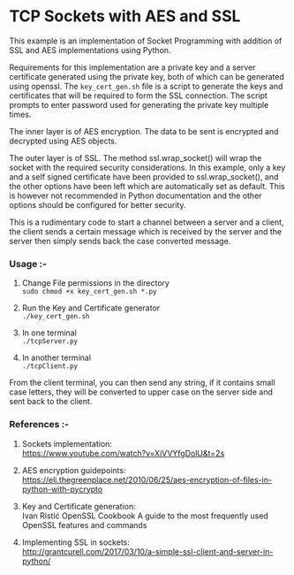 
# TCP Sockets with AES and SSL

This example is an implementation of Socket Programming with addition of SSL and AES implementations using Python. 

Requirements for this implementation are a private key and a server certificate generated using the private key, both of which can be generated using openssl. The `key_cert_gen.sh` file is a script to generate the keys and certificates that will be required to form the SSL connection. The script prompts to enter password used for generating the private key multiple times.

The inner layer is of AES encryption. The data to be sent is encrypted and decrypted using AES objects.

The outer layer is of SSL. The method ssl.wrap_socket() will wrap the socket with the required security considerations. In this example, only a key and a self signed certificate have been provided to ssl.wrap_socket(), and the other options have been left which are automatically set as default. This is however not recommended in Python documentation and the other options should be configured for better security.

This is a rudimentary code to start a channel between a server and a client, the client sends a certain message which is received by the server and the server then simply sends back the case converted message.

### Usage :-
1. Change File permissions in the directory<br>
	`sudo chmod +x key_cert_gen.sh *.py`

2. Run the Key and Certificate generator<br>
	`./key_cert_gen.sh`

3. In one terminal<br>
	`./tcpServer.py`

4. In another terminal<br>
	`./tcpClient.py`

From the client terminal, you can then send any string, if it contains small case letters, they will be converted to upper case on the server side and sent back to the client.

### References :-

1. Sockets implementation:<br>
	https://www.youtube.com/watch?v=XiVVYfgDolU&t=2s

2. AES encryption guidepoints:<br>
	https://eli.thegreenplace.net/2010/06/25/aes-encryption-of-files-in-python-with-pycrypto

3. Key and Certificate generation:<br>
	Ivan Ristić OpenSSL Cookbook A guide to the most frequently used OpenSSL features and commands

4. Implementing SSL in sockets:<br>
	http://grantcurell.com/2017/03/10/a-simple-ssl-client-and-server-in-python/

